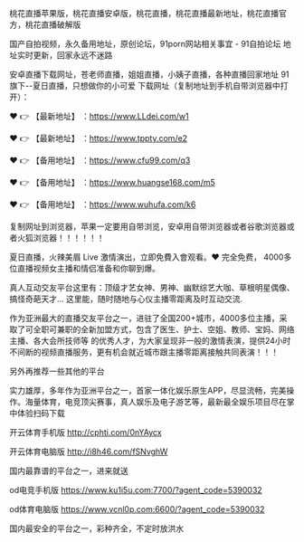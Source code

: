 桃花直播苹果版，桃花直播安卓版，桃花直播，桃花直播最新地址，桃花直播官方，桃花直播破解版

国产自拍视频，永久备用地址，原创论坛，91porn网站相关事宜 - 91自拍论坛 地址实时更新，回家永远不迷路

安卓直播下载网址，苍老师直播，姐姐直播，小姨子直播，各种直播回家地址 91旗下--夏日直播，只想做你的小可爱 下载网址（复制地址到手机自带浏览器中打开）：

❤️ 👉 【最新地址】 ：https://www.LLdei.com/w1

❤️ 👉 【最新地址】 ：https://www.tppty.com/e2

❤️ 👉 【备用地址】 ：https://www.cfu99.com/q3

❤️ 👉 【备用地址】 ：https://www.huangse168.com/m5

❤️ 👉 【备用地址】 ：https://www.wuhufa.com/k6

复制网址到浏览器，苹果一定要用自带浏览，安卓用自带浏览器或者谷歌浏览器或者火狐浏览器！！！！！！

夏日直播，火辣美眉 Live 激情演出，立即免費入會观看。❤️ 完全免费， 4000多位直播视频女主播和情侣准备和你聊到爆。

真人互动交友平台这里有：顶级才艺女神、男神、幽默综艺大咖、草根明星偶像、搞怪奇葩天才... 这里能，随时随地与心仪主播零距离及时互动交流.

作为亚洲最大的直播交友平台之一，进驻了全国200+城市，4000多位主播，采取了可全职可兼职的全新加盟方式，包含了医生、护士、空姐、教师、宝妈、网络主播、各大会所技师等 的优秀人才，为大家呈现非一般的激情表演，提供24小时不间断的视频直播服务，更有机会就近城市跟主播零距离接触共同表演！！！

另外再推荐一些其他的平台

实力雄厚，多年作为亚洲平台之一，首家一体化娱乐原生APP，尽显流畅，完美操作。海量体育，电竞顶尖赛事，真人娱乐及电子游艺等，最新最全娱乐项目尽在掌中体验扫码下载

开云体育手机版 http://cphti.com/0nYAycx

开云体育电脑版 http://i8h46.com/fSNvghW

国内最靠谱的平台之一，进来就送

od电竞手机版 https://www.ku1i5u.com:7700/?agent_code=5390032

od体育电脑版 https://www.vcnl0p.com:6600/?agent_code=5390032

国内最安全的平台之一，彩种齐全，不定时放洪水
